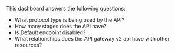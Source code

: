 This dashboard answers the following questions:

- What protocol type is being used by the API?
- How many stages does the API have?
- Is Default endpoint disabled?
- What relationships does the API gateway v2 api have with other resources?
